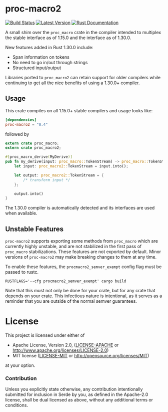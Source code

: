 # proc-macro2

[![Build Status](https://api.travis-ci.org/alexcrichton/proc-macro2.svg?branch=master)](https://travis-ci.org/alexcrichton/proc-macro2)
[![Latest Version](https://img.shields.io/crates/v/proc-macro2.svg)](https://crates.io/crates/proc-macro2)
[![Rust Documentation](https://img.shields.io/badge/api-rustdoc-blue.svg)](https://docs.rs/proc-macro2)

A small shim over the `proc_macro` crate in the compiler intended to multiplex
the stable interface as of 1.15.0 and the interface as of 1.30.0.

New features added in Rust 1.30.0 include:

* Span information on tokens
* No need to go in/out through strings
* Structured input/output

Libraries ported to `proc_macro2` can retain support for older compilers while
continuing to get all the nice benefits of using a 1.30.0+ compiler.

## Usage

This crate compiles on all 1.15.0+ stable compilers and usage looks like:

```toml
[dependencies]
proc-macro2 = "0.4"
```

followed by

```rust
extern crate proc_macro;
extern crate proc_macro2;

#[proc_macro_derive(MyDerive)]
pub fn my_derive(input: proc_macro::TokenStream) -> proc_macro::TokenStream {
    let input: proc_macro2::TokenStream = input.into();

    let output: proc_macro2::TokenStream = {
        /* transform input */
    };

    output.into()
}
```

The 1.30.0 compiler is automatically detected and its interfaces are used when
available.

## Unstable Features

`proc-macro2` supports exporting some methods from `proc_macro` which are
currently highly unstable, and are not stabilized in the first pass of
`proc_macro` stabilizations. These features are not exported by default. Minor
versions of `proc-macro2` may make breaking changes to them at any time.

To enable these features, the `procmacro2_semver_exempt` config flag must be
passed to rustc.

```
RUSTFLAGS='--cfg procmacro2_semver_exempt' cargo build
```

Note that this must not only be done for your crate, but for any crate that
depends on your crate. This infectious nature is intentional, as it serves as a
reminder that you are outside of the normal semver guarantees.

# License

This project is licensed under either of

 * Apache License, Version 2.0, ([LICENSE-APACHE](LICENSE-APACHE) or
   http://www.apache.org/licenses/LICENSE-2.0)
 * MIT license ([LICENSE-MIT](LICENSE-MIT) or
   http://opensource.org/licenses/MIT)

at your option.

### Contribution

Unless you explicitly state otherwise, any contribution intentionally submitted
for inclusion in Serde by you, as defined in the Apache-2.0 license, shall be
dual licensed as above, without any additional terms or conditions.
